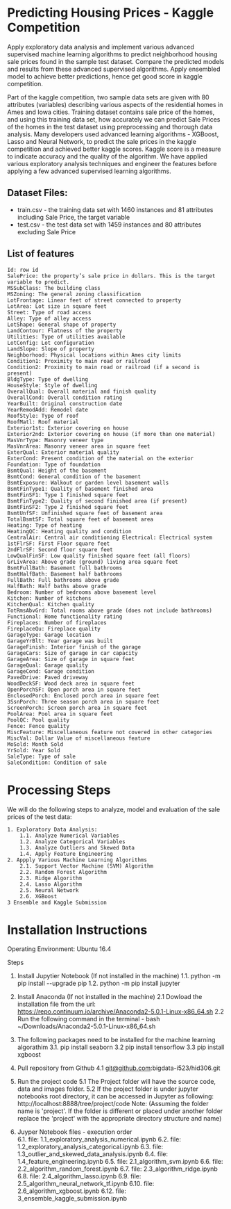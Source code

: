 
# Predicting Housing Prices - Kaggle Competition

Apply exploratory data analysis and implement various advanced supervised machine learning algorithms to predict neighborhood housing sale prices found in the sample test dataset. Compare the predicted models and results from these advanced supervised algorithms. Apply ensembled model to achieve better predictions, hence get good score in kaggle competition.
	
Part of the kaggle competition, two sample data sets are given with 80 attributes (variables) describing various aspects of the residential homes in Ames and Iowa cities. Training dataset contains sale price of the homes, and using this training data set, how accurately we can predict Sale Prices of the homes in the test dataset using preprocessing and thorough data analysis. Many developers used advanced learning algorithms - XGBoost, Lasso and Neural Network, to predict the sale prices in the kaggle competition and achieved better kaggle scores. Kaggle score is a measure to indicate accuracy and the quality of the algorithm. We have applied various exploratory analysis techniques and engineer the features before applying a few advanced supervised learning algorithms.

## Dataset Files:

* train.csv - the training data set with 1460 instances and 81 attributes including Sale Price, the target variable
* test.csv - the test data set with 1459 instances and 80 attributes excluding Sale Price

## List of features


    Id: row id
    SalePrice: the property’s sale price in dollars. This is the target variable to predict.
    MSSubClass: The building class
    MSZoning: The general zoning classification
    LotFrontage: Linear feet of street connected to property
    LotArea: Lot size in square feet
    Street: Type of road access
    Alley: Type of alley access
    LotShape: General shape of property
    LandContour: Flatness of the property
    Utilities: Type of utilities available
    LotConfig: Lot configuration
    LandSlope: Slope of property
    Neighborhood: Physical locations within Ames city limits
    Condition1: Proximity to main road or railroad
    Condition2: Proximity to main road or railroad (if a second is present)
    BldgType: Type of dwelling
    HouseStyle: Style of dwelling
    OverallQual: Overall material and finish quality
    OverallCond: Overall condition rating
    YearBuilt: Original construction date
    YearRemodAdd: Remodel date
    RoofStyle: Type of roof
    RoofMatl: Roof material
    Exterior1st: Exterior covering on house
    Exterior2nd: Exterior covering on house (if more than one material)
    MasVnrType: Masonry veneer type
    MasVnrArea: Masonry veneer area in square feet
    ExterQual: Exterior material quality
    ExterCond: Present condition of the material on the exterior
    Foundation: Type of foundation
    BsmtQual: Height of the basement
    BsmtCond: General condition of the basement
    BsmtExposure: Walkout or garden level basement walls
    BsmtFinType1: Quality of basement finished area
    BsmtFinSF1: Type 1 finished square feet
    BsmtFinType2: Quality of second finished area (if present)
    BsmtFinSF2: Type 2 finished square feet
    BsmtUnfSF: Unfinished square feet of basement area
    TotalBsmtSF: Total square feet of basement area
    Heating: Type of heating
    HeatingQC: Heating quality and condition
    CentralAir: Central air conditioning Electrical: Electrical system
    1stFlrSF: First Floor square feet
    2ndFlrSF: Second floor square feet
    LowQualFinSF: Low quality finished square feet (all floors)
    GrLivArea: Above grade (ground) living area square feet
    BsmtFullBath: Basement full bathrooms
    BsmtHalfBath: Basement half bathrooms
    FullBath: Full bathrooms above grade
    HalfBath: Half baths above grade
    Bedroom: Number of bedrooms above basement level
    Kitchen: Number of kitchens
    KitchenQual: Kitchen quality
    TotRmsAbvGrd: Total rooms above grade (does not include bathrooms)
    Functional: Home functionality rating
    Fireplaces: Number of fireplaces
    FireplaceQu: Fireplace quality
    GarageType: Garage location
    GarageYrBlt: Year garage was built
    GarageFinish: Interior finish of the garage
    GarageCars: Size of garage in car capacity
    GarageArea: Size of garage in square feet
    GarageQual: Garage quality
    GarageCond: Garage condition
    PavedDrive: Paved driveway
    WoodDeckSF: Wood deck area in square feet
    OpenPorchSF: Open porch area in square feet
    EnclosedPorch: Enclosed porch area in square feet
    3SsnPorch: Three season porch area in square feet
    ScreenPorch: Screen porch area in square feet
    PoolArea: Pool area in square feet
    PoolQC: Pool quality
    Fence: Fence quality
    MiscFeature: Miscellaneous feature not covered in other categories
    MiscVal: Dollar Value of miscellaneous feature
    MoSold: Month Sold
    YrSold: Year Sold
    SaleType: Type of sale
    SaleCondition: Condition of sale

# Processing Steps

We will do the following steps to analyze, model and evaluation of the sale prices of the test data:

    1. Exploratory Data Analysis:
        1.1. Analyze Numerical Variables
        1.2. Analyze Categorical Variables
        1.3. Analyze Outliers and Skewed Data
        1.4. Apply Feature Engineering
    2. Appply Various Machine Learning Algorithms
        2.1. Support Vector Machine (SVM) Algorithm
        2.2. Random Forest Algorithm
        2.3. Ridge Algorithm
        2.4. Lasso Algorithm
        2.5. Neural Network
        2.6. XGBoost
    3 Ensemble and Kaggle Submission


# Installation Instructions

Operating Environment: Ubuntu 16.4

Steps

1. Install Jupytier Notebook (If not installed in the machine)
   1.1.	python -m pip install --upgrade pip
   1.2. python -m pip install jupyter

2. Install Anaconda (If not installed in the machine)
   2.1 Dowload the installation file from the url: https://repo.continuum.io/archive/Anaconda2-5.0.1-Linux-x86_64.sh
   2.2 Run the following command in the terminal - bash ~/Downloads/Anaconda2-5.0.1-Linux-x86_64.sh

3. The following packages need to be installed for the machine learning algorathim
   3.1. pip install seaborn
   3.2 pip install tensorflow
   3.3 pip install xgboost

4. Pull repository from Github
   4.1 git@github.com:bigdata-i523/hid306.git

5. Run the project code
   5.1 The Project folder will have the source code, data and images folder.
   5.2 If the project folder is under jupyter notebooks root directory, it can be accessed in Jupyter as following: http://localhost:8888/tree/project/code
   Note: (Assuming the folder name is 'project'. If the folder is different or placed under another folder replace the 'project' with the appropriate directory structure and name)
	
6. Juyper Notebook files - execution order	
   6.1. file: 1.1_exploratory_analysis_numerical.ipynb
   6.2. file: 1.2_exploratory_analysis_categorical.ipynb
   6.3. file: 1.3_outlier_and_skewed_data_analysis.ipynb
   6.4. file: 1.4_feature_engineering.ipynb
   6.5. file: 2.1_algorithm_svm.ipynb
   6.6. file: 2.2_algorithm_random_forest.ipynb
   6.7. file: 2.3_algorithm_ridge.ipynb
   6.8. file: 2.4_algorithm_lasso.ipynb
   6.9. file: 2.5_algorithm_neural_network_tf.ipynb
   6.10. file: 2.6_algorithm_xgboost.ipynb
   6.12. file: 3_ensemble_kaggle_submission.ipynb
